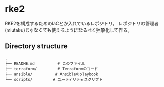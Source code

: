 # rke2

RKE2を構成するためのIaCとか入れているレポジトリ。
レポジトリの管理者(miutaku)じゃなくても使えるようになるべく抽象化して作る。

## Directory structure

```
.
├── README.md          # このファイル
├── terraform/         # Terraformのコード
├── ansible/          # Ansibleのplaybook
└── scripts/         # ユーティリティスクリプト
```